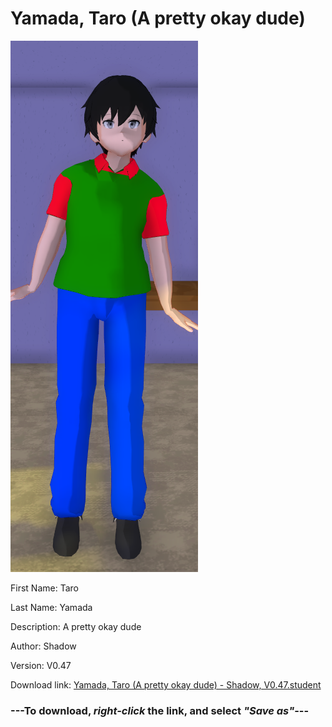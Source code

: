 # Yamada, Taro (A pretty okay dude)

<img src="https://raw.githubusercontent.com/Arbiter1223/Daigaku-Gurashi-Custom-Students/master/Students/Files/Yamada%2C%20Taro%20(A%20pretty%20okay%20dude).png" title="Yamada, Taro (A pretty okay dude) - Shadow, V0.47">

First Name: Taro

Last Name: Yamada

Description: A pretty okay dude

Author: Shadow

Version: V0.47

Download link: <a href="https://raw.githubusercontent.com/Arbiter1223/Daigaku-Gurashi-Custom-Students/master/Students/Files/Yamada%2C%20Taro%20(A%20pretty%20okay%20dude)%20-%20Shadow%2C%20V0.47.student">Yamada, Taro (A pretty okay dude) - Shadow, V0.47.student</a>

### ---**To download, _right-click_ the link, and select _"Save as"_**---
